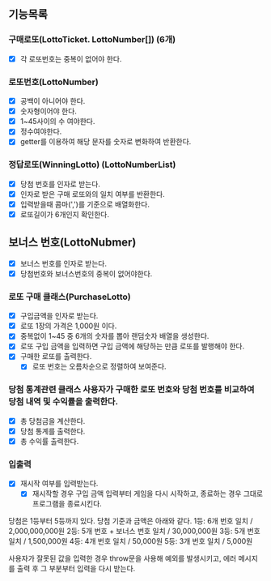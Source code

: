 ## 기능목록

### 구매로또(LottoTicket. LottoNumber[]) (6개)

- [x] 각 로또번호는 중복이 없어야 한다.

### 로또번호(LottoNumber)

- [x] 공백이 아니어야 한다.
- [x] 숫자형이어야 한다.
- [x] 1~45사이의 수 여야한다.
- [x] 정수여야한다.
- [x] getter를 이용하여 해당 문자를 숫자로 변화하여 반환한다.

### 정답로또(WinningLotto) (LottoNumberList)

- [x] 당첨 번호를 인자로 받는다.
- [x] 인자로 받은 구매 로또와의 일치 여부를 반환한다.
- [x] 입력받을때 콤마(',')를 기준으로 배열화한다.
- [x] 로또길이가 6개인지 확인한다.

## 보너스 번호(LottoNubmer)

- [x] 보너스 번호를 인자로 받는다.
- [x] 당첨번호와 보너스번호의 중복이 없어야한다.

### 로또 구매 클래스(PurchaseLotto)

- [x] 구입금액을 인자로 받는다.
- [x] 로또 1장의 가격은 1,000원 이다.
- [x] 중복없이 1~45 중 6개의 숫자를 뽑아 랜덤숫자 배열을 생성한다.
- [x] 로또 구입 금액을 입력하면 구입 금액에 해당하는 만큼 로또를 발행해야 한다.
- [x] 구매한 로또를 출력한다.
  - [x] 로또 번호는 오름차순으로 정렬하여 보여준다.

### 당첨 통계관련 클래스 사용자가 구매한 로또 번호와 당첨 번호를 비교하여 당첨 내역 및 수익률을 출력한다.

- [x] 총 당첨금을 계산한다.
- [x] 당첨 통계를 출력한다.
- [x] 총 수익률 출력한다.

### 입출력

- [x] 재시작 여부를 입력받는다.
  - [x] 재시작할 경우 구입 금액 입력부터 게임을 다시 시작하고, 종료하는 경우 그대로 프로그램을 종료시킨다.

당첨은 1등부터 5등까지 있다. 당첨 기준과 금액은 아래와 같다. 1등: 6개 번호 일치 / 2,000,000,000원 2등: 5개 번호 + 보너스 번호 일치 / 30,000,000원 3등: 5개 번호 일치 / 1,500,000원 4등: 4개 번호 일치 / 50,000원 5등: 3개 번호 일치 / 5,000원

사용자가 잘못된 값을 입력한 경우 throw문을 사용해 예외를 발생시키고, 에러 메시지를 출력 후 그 부분부터 입력을 다시 받는다.
